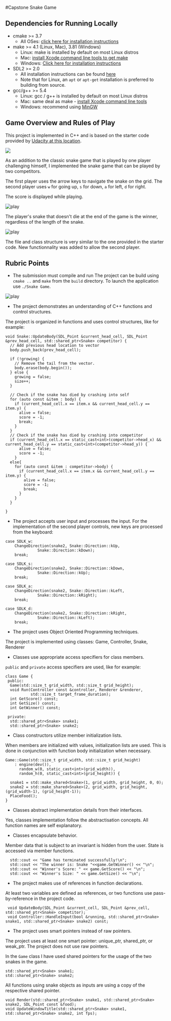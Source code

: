 #Capstone Snake Game

## Dependencies for Running Locally
* cmake >= 3.7
  * All OSes: [click here for installation instructions](https://cmake.org/install/)
* make >= 4.1 (Linux, Mac), 3.81 (Windows)
  * Linux: make is installed by default on most Linux distros
  * Mac: [install Xcode command line tools to get make](https://developer.apple.com/xcode/features/)
  * Windows: [Click here for installation instructions](http://gnuwin32.sourceforge.net/packages/make.htm)
* SDL2 >= 2.0
  * All installation instructions can be found [here](https://wiki.libsdl.org/Installation)
  * Note that for Linux, an `apt` or `apt-get` installation is preferred to building from source.
* gcc/g++ >= 5.4
  * Linux: gcc / g++ is installed by default on most Linux distros
  * Mac: same deal as make - [install Xcode command line tools](https://developer.apple.com/xcode/features/)
  * Windows: recommend using [MinGW](http://www.mingw.org/)


## Game Overview and Rules of Play

This project is implemented in C++ and is based on the starter code provided by [Udacity at this location](https://github.com/udacity/CppND-Capstone-Snake-Game). 

<img src="snake_game.gif"/>

As an addition to the classic snake game that is played by one player challenging himself, I implemented the snake game that can be played by two competitors. 

The first player uses the arrow keys to navigate the snake on the grid. The second player uses `w` for going up, `s` for down, `a` for left, `d` for right.

The score is displayed while playing.

![play](play.JPG)

The player's snake that doesn't die at the end of the game is the winner, regardless of the length of the snake.

![play](winner.JPG)


The file and class structure is very similar to the one provided in the starter code. New functionnality was added to allow the second player.

## Rubric Points

* The submission must compile and run
The project can be build using `cmake ..` and `make` from the `build` directory. To launch the application use `./Snake Game`.

![play](compiles.JPG)

* The project demonstrates an understanding of C++ functions and control structures.

The project is organized in functions and uses control structures, like for example:

```
void Snake::UpdateBody(SDL_Point &current_head_cell, SDL_Point &prev_head_cell, std::shared_ptr<Snake> competitor) {
  // Add previous head location to vector
  body.push_back(prev_head_cell);

  if (!growing) {
    // Remove the tail from the vector.
    body.erase(body.begin());
  } else {
    growing = false;
    size++;
  }

  // Check if the snake has died by crashing into self
  for (auto const &item : body) {
    if (current_head_cell.x == item.x && current_head_cell.y == item.y) {
      alive = false;
      score = -1;
      break;
    }
  }
  // Check if the snake has died by crashing into competitor
  if (current_head_cell.x == static_cast<int>(competitor->head_x) && current_head_cell.y == static_cast<int>(competitor->head_y)) {
      alive = false;
      score = -1;
    }
  else{
    for (auto const &item : competitor->body) {
      if (current_head_cell.x == item.x && current_head_cell.y == item.y) {
        alive = false;
        score = -1;
        break;
      }
    }
  }

}
```

* The project accepts user input and processes the input.
For the implementation of the second player controls, new keys are processed from the keyboard:

```
case SDLK_w:
	ChangeDirection(snake2, Snake::Direction::kUp,
              Snake::Direction::kDown);
	break;

case SDLK_s:
	ChangeDirection(snake2, Snake::Direction::kDown,
              Snake::Direction::kUp);
	break;

case SDLK_a:
	ChangeDirection(snake2, Snake::Direction::kLeft,
              Snake::Direction::kRight);
	break;

case SDLK_d:
	ChangeDirection(snake2, Snake::Direction::kRight,
              Snake::Direction::kLeft);
	break;
```

* The project uses Object Oriented Programming techniques.

The project is implemented using classes: Game, Controller, Snake, Renderer


* Classes use appropriate access specifiers for class members.

`public` and `private` access specifiers are used, like for example:

```
class Game {
 public:
  Game(std::size_t grid_width, std::size_t grid_height);
  void Run(Controller const &controller, Renderer &renderer,
           std::size_t target_frame_duration);
  int GetScore() const;
  int GetSize() const;
  int GetWinner() const;

 private:
  std::shared_ptr<Snake> snake1;
  std::shared_ptr<Snake> snake2;
```

* Class constructors utilize member initialization lists.

When members are initialized with values, initialization lists are used. This is done in conjunction with function body initialization when necessary.

```
Game::Game(std::size_t grid_width, std::size_t grid_height)
    : engine(dev()),
      random_w(0, static_cast<int>(grid_width)),
      random_h(0, static_cast<int>(grid_height)) {
        
  snake1 = std::make_shared<Snake>(1, grid_width, grid_height, 0, 0);
  snake2 = std::make_shared<Snake>(2, grid_width, grid_height, (grid_width-1), (grid_height-1));
  PlaceFood();
}
```

* Classes abstract implementation details from their interfaces.

Yes, classes implementation follow the abstractisation concepts. All function names are self explanatory.

* Classes encapsulate behavior.

Member data that is subject to an invariant is hidden from the user. State is accessed via member functions.
```
  std::cout << "Game has terminated successfully!\n";
  std::cout << "The winner is: Snake "<<game.GetWinner() << "\n";
  std::cout << "Winner's Score: " << game.GetScore() << "\n";
  std::cout << "Winner's Size: " << game.GetSize() << "\n";
```

* The project makes use of references in function declarations.

At least two variables are defined as references, or two functions use pass-by-reference in the project code.

```
 void UpdateBody(SDL_Point &current_cell, SDL_Point &prev_cell, std::shared_ptr<Snake> competitor);
 void Controller::HandleInput(bool &running, std::shared_ptr<Snake> snake1, std::shared_ptr<Snake> snake2) const;
 ```

 * The project uses smart pointers instead of raw pointers.

 The project uses at least one smart pointer: unique_ptr, shared_ptr, or weak_ptr. The project does not use raw pointers.

 In the `Game` class I have used shared pointers for the usage of the two snakes in the game.

 ```
 std::shared_ptr<Snake> snake1;
 std::shared_ptr<Snake> snake2;
 ```

 All functions using snake objects as inputs are using a copy of the respective shared pointer.

 ```
 void Render(std::shared_ptr<Snake> snake1, std::shared_ptr<Snake> snake2, SDL_Point const &food);
 void UpdateWindowTitle(std::shared_ptr<Snake> snake1, std::shared_ptr<Snake> snake2, int fps);
  ```